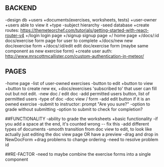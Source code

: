 ## BACKEND
-design db
  +users
  +documents(exercises, worksheets, tests)
    +user-owner
    +users able to view it
    +type
  -subject hierarchy
  -seed database
+create routes: https://themeteorchef.com/tutorials/getting-started-with-react-router-v4
  +/login login page
  +/signup signup page
  +/ home page
  +/docs/:id docs/exercise form page for user to complete
  +/docs/new new doc/exercise form
  +/docs/:id/edit edit doc/exercise form (maybe same component as new exercise form)
+create user auth: http://www.mrscottmcallister.com/custom-authentication-in-meteor/

## PAGES
-home page
  -list of user-owned exercises
    -button to edit
    +button to view
  +button to create new ex,
  +docs/exercises 'subscribed to' that user can fill out but not edit.
-new doc / edit doc
  -add permitted users button, list of permitted users
  -type of doc
-doc view / form
  -add edit button if it is an owned exercise
  -submit to instructor: prompt "Are you sure?"
  -option to grade without submitting
  -option to submit to check for completion?

##FUNCTIONALITY
-ability to grade the worksheets
  +basic functionality
  -if you add a space at the end, it's counted wrong -- fix this
-add different types of documents
-smooth transition from doc view to edit, to look like actually just editing the doc view page OR have a preview
-drag and drop in NewDocForm
  +drag problems to change ordering
  -need to resolve problem id

##RE-FACTOR
-need to maybe combine the exercise forms into a single component

